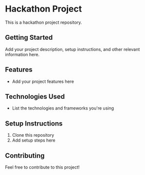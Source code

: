 # Hackathon Project

This is a hackathon project repository.

## Getting Started

Add your project description, setup instructions, and other relevant information here.

## Features

- Add your project features here

## Technologies Used

- List the technologies and frameworks you're using

## Setup Instructions

1. Clone this repository
2. Add setup steps here

## Contributing

Feel free to contribute to this project!
